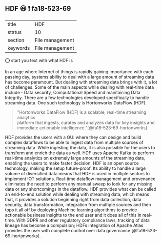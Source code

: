 ## HDF :smiley: :exclamation: fa18-523-69


|          |                 |
| -------- | --------------- |
| title    | HDF             | 
| status   | 10              |
| section  | File management |
| keywords | File management |

:o: start you text with what HDF is

In an age where Internet of things is rapidly gaining importance with each
passing day, systems ability to deal with a large amount of streaming data has
become paramount. But dealing with streaming data brings with it, a lot of
challenges. Some of the main aspects while dealing with real-time data include -
Data security, Computational Speed and maintaining Data Integrity. There are a
few technologies developed specifically to handle streaming data. One such
technology is Hortonworks DataFlow (HDF).

> "Hortonworks DataFlow (HDF) is a scalable, real-time streaming analytics   
> platform that ingests, curates and analyzes data for key insights and  
> immediate actionable intelligence."[@fa18-523-69-hortonworks]

HDF provides the users with a GUI where they can design and build complex
dataflows to be able to ingest data from multiple sources of streaming data.
While ingesting the data, it is also possible for the users to transform and
enrich the data as well. HDF uses Apache Kafka to perform real-time analytics on
extremely large amounts of the streaming data, enabling the users to make faster
decision. HDF is an open source technology, making the setup future-proof. Its
ability to handle a large volume of diversified data means that HDF is used in
multiple sectors to implement IOT solutions. Real-time dataflow management and
provenance eliminates the need to perform any manual sweep to look for any
missing data or any shortcomings in the dataflow. HDF provides what can be
called an end-to-end solution while dealing with streaming data; which means
that, it provides a solution beginning right from data collection, data
security, data transformation, integration from multiple sources and then tops
it all off by deploying Machine learning algorithms to provide actionable
business insights to the end user and it does all of this in real-time. With
GDPR and other regulatory compliance laws, tracking of data lineage has become a
compulsion; HDFs integration of Apache Atlas provides the user with complete
control over data governance [@fa18-523-69-hortonworks].
